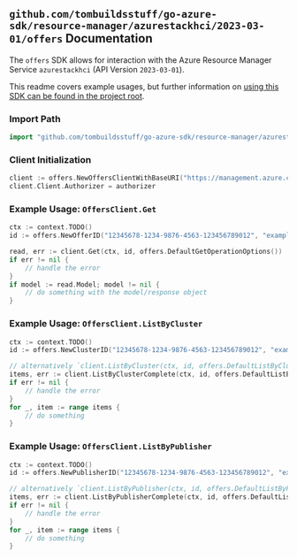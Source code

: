 
## `github.com/tombuildsstuff/go-azure-sdk/resource-manager/azurestackhci/2023-03-01/offers` Documentation

The `offers` SDK allows for interaction with the Azure Resource Manager Service `azurestackhci` (API Version `2023-03-01`).

This readme covers example usages, but further information on [using this SDK can be found in the project root](https://github.com/tombuildsstuff/go-azure-sdk/tree/main/docs).

### Import Path

```go
import "github.com/tombuildsstuff/go-azure-sdk/resource-manager/azurestackhci/2023-03-01/offers"
```


### Client Initialization

```go
client := offers.NewOffersClientWithBaseURI("https://management.azure.com")
client.Client.Authorizer = authorizer
```


### Example Usage: `OffersClient.Get`

```go
ctx := context.TODO()
id := offers.NewOfferID("12345678-1234-9876-4563-123456789012", "example-resource-group", "clusterValue", "publisherValue", "offerValue")

read, err := client.Get(ctx, id, offers.DefaultGetOperationOptions())
if err != nil {
	// handle the error
}
if model := read.Model; model != nil {
	// do something with the model/response object
}
```


### Example Usage: `OffersClient.ListByCluster`

```go
ctx := context.TODO()
id := offers.NewClusterID("12345678-1234-9876-4563-123456789012", "example-resource-group", "clusterValue")

// alternatively `client.ListByCluster(ctx, id, offers.DefaultListByClusterOperationOptions())` can be used to do batched pagination
items, err := client.ListByClusterComplete(ctx, id, offers.DefaultListByClusterOperationOptions())
if err != nil {
	// handle the error
}
for _, item := range items {
	// do something
}
```


### Example Usage: `OffersClient.ListByPublisher`

```go
ctx := context.TODO()
id := offers.NewPublisherID("12345678-1234-9876-4563-123456789012", "example-resource-group", "clusterValue", "publisherValue")

// alternatively `client.ListByPublisher(ctx, id, offers.DefaultListByPublisherOperationOptions())` can be used to do batched pagination
items, err := client.ListByPublisherComplete(ctx, id, offers.DefaultListByPublisherOperationOptions())
if err != nil {
	// handle the error
}
for _, item := range items {
	// do something
}
```

